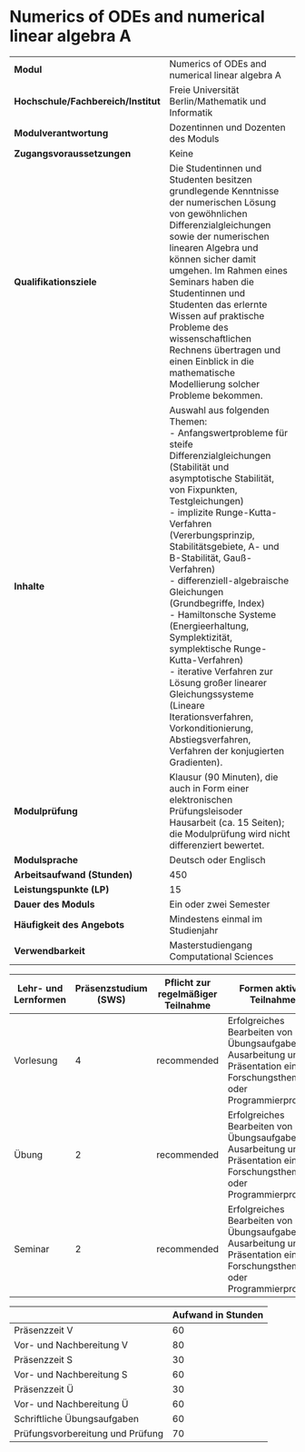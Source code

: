 # Numerics of ODEs and numerical linear algebra A
|                                    |   |
|------------------------------------|---|
|**Modul**                           | Numerics of ODEs and numerical linear algebra A |
|**Hochschule/Fachbereich/Institut** | Freie Universität Berlin/Mathematik und Informatik |
|**Modulverantwortung**              | Dozentinnen und Dozenten des Moduls |
|**Zugangsvoraussetzungen**          | Keine |
|**Qualifikationsziele**             | Die Studentinnen und Studenten besitzen grundlegende Kenntnisse der numerischen Lösung von gewöhnlichen Differenzialgleichungen sowie der numerischen linearen Algebra und können sicher damit umgehen. Im Rahmen eines Seminars haben die Studentinnen und Studenten das erlernte Wissen auf praktische Probleme des wissenschaftlichen Rechnens übertragen und einen Einblick in die mathematische Modellierung solcher Probleme bekommen. |
|**Inhalte**                         | Auswahl aus folgenden Themen:<br>- Anfangswertprobleme für steife Differenzialgleichungen (Stabilität und asymptotische Stabilität, von Fixpunkten, Testgleichungen)<br>- implizite Runge-Kutta-Verfahren (Vererbungsprinzip, Stabilitätsgebiete, A- und B-Stabilität, Gauß-Verfahren)<br>- differenziell-algebraische Gleichungen (Grundbegriffe, Index)<br>- Hamiltonsche Systeme (Energieerhaltung, Symplektizität, symplektische Runge-Kutta-Verfahren)<br>- iterative Verfahren zur Lösung großer linearer Gleichungssysteme (Lineare Iterationsverfahren, Vorkonditionierung, Abstiegsverfahren, Verfahren der konjugierten Gradienten). |
|**Modulprüfung**                    | Klausur (90 Minuten), die auch in Form einer elektronischen Prüfungsleisoder Hausarbeit (ca. 15 Seiten); die Modulprüfung wird nicht differenziert bewertet. |
|**Modulsprache**                    | Deutsch oder Englisch |
|**Arbeitsaufwand (Stunden)**        | 450 |
|**Leistungspunkte (LP)**            | 15 |
|**Dauer des Moduls**                | Ein oder zwei Semester |
|**Häufigkeit des Angebots**         | Mindestens einmal im Studienjahr |
|**Verwendbarkeit**                  | Masterstudiengang Computational Sciences |

| Lehr- und Lernformen | Präsenzstudium <br> (SWS) | Pflicht zur regelmäßiger Teilnahme | Formen aktiver Teilnahme |
| ---------------------|---------------------------|------------------------------------|------------------------- |
| Vorlesung            | 4                         | recommended                        | Erfolgreiches Bearbeiten von Übungsaufgaben<br>Ausarbeitung und Präsentation eines Forschungsthemas oder Programmierprojekts |
| Übung                | 2                         | recommended                        | Erfolgreiches Bearbeiten von Übungsaufgaben<br>Ausarbeitung und Präsentation eines Forschungsthemas oder Programmierprojekts |
| Seminar              | 2                         | recommended                        | Erfolgreiches Bearbeiten von Übungsaufgaben<br>Ausarbeitung und Präsentation eines Forschungsthemas oder Programmierprojekts |

|   | Aufwand in Stunden |
| - |--------------------|
| Präsenzzeit V                            | 60    |
| Vor- und Nachbereitung V                 | 80    |
| Präsenzzeit S                            | 30    |
| Vor- und Nachbereitung S                 | 60    |
| Präsenzzeit Ü                            | 30    |
| Vor- und Nachbereitung Ü                 | 60    |
| Schriftliche Übungsaufgaben              | 60    |
| Prüfungsvorbereitung und Prüfung         | 70    |
